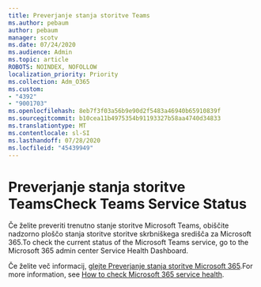 ```yaml
---
title: Preverjanje stanja storitve Teams
ms.author: pebaum
author: pebaum
manager: scotv
ms.date: 07/24/2020
ms.audience: Admin
ms.topic: article
ROBOTS: NOINDEX, NOFOLLOW
localization_priority: Priority
ms.collection: Adm_O365
ms.custom:
- "4392"
- "9001703"
ms.openlocfilehash: 8eb7f3f03a56b9e90d2f5483a46940b65910839f
ms.sourcegitcommit: b10cea11b4975354b91193327b58aa4740d34833
ms.translationtype: MT
ms.contentlocale: sl-SI
ms.lasthandoff: 07/28/2020
ms.locfileid: "45439949"
---
```

# <a name="check-teams-service-status"></a><span data-ttu-id="85e41-102">Preverjanje stanja storitve Teams</span><span class="sxs-lookup"><span data-stu-id="85e41-102">Check Teams Service Status</span></span>

<span data-ttu-id="85e41-103">Če želite preveriti trenutno stanje storitve Microsoft Teams, obiščite nadzorno ploščo stanja storitve storitve skrbniškega središča za Microsoft 365.</span><span class="sxs-lookup"><span data-stu-id="85e41-103">To check the current status of the Microsoft Teams service, go to the Microsoft 365 admin center Service Health Dashboard.</span></span>

<span data-ttu-id="85e41-104">Če želite več informacij, [glejte Preverjanje stanja storitve Microsoft 365](https://docs.microsoft.com/office365/enterprise/view-service-health).</span><span class="sxs-lookup"><span data-stu-id="85e41-104">For more information, see [How to check Microsoft 365 service health](https://docs.microsoft.com/office365/enterprise/view-service-health).</span></span>